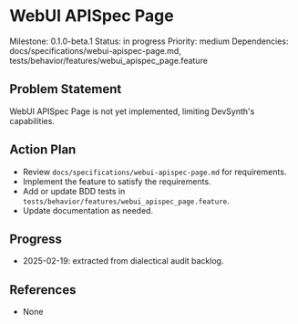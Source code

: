 # WebUI APISpec Page
Milestone: 0.1.0-beta.1
Status: in progress
Priority: medium
Dependencies: docs/specifications/webui-apispec-page.md, tests/behavior/features/webui_apispec_page.feature

## Problem Statement
WebUI APISpec Page is not yet implemented, limiting DevSynth's capabilities.


## Action Plan
- Review `docs/specifications/webui-apispec-page.md` for requirements.
- Implement the feature to satisfy the requirements.
- Add or update BDD tests in `tests/behavior/features/webui_apispec_page.feature`.
- Update documentation as needed.

## Progress
- 2025-02-19: extracted from dialectical audit backlog.

## References
- None
